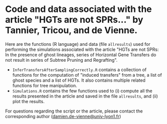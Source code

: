# Code and data associated with the article "HGTs are not SPRs..." by Tannier, Tricou, and de Vienne.

Here are the functions (R language) and data (file `allresults`) used for performing the simulations associated with the article "HGTs are not SPRs: In the presence of ghost lineages, series of Horizontal Gene Transfers do not result in series of Subtree Pruning and Regrafting". 


- `InferTransfersAfterSamplingCorrectly.R` contains a collection of functions for the computation of "induced transfers" from a tree, a list of ghost species and a list of HGTs. It also contains multiple related functions for tree manipulation.
- `Simulations.R` contains the few functions used to (i) compute all the results presented in the article and saved in the file `allresults`, and (ii) plot the results. 


For questions regarding the script or the article, please contact the corresponding author (damien.de-vienne@univ-lyon1.fr)

